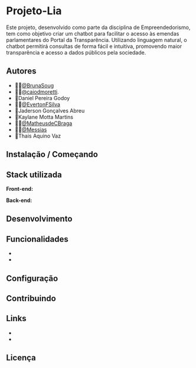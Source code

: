 # Projeto-Lia
Este projeto, desenvolvido como parte da disciplina de Empreendedorismo, tem como objetivo criar um chatbot para facilitar o acesso às emendas parlamentares do Portal da Transparência. Utilizando linguagem natural, o chatbot permitirá consultas de forma fácil e intuitiva, promovendo maior transparência e acesso a dados públicos pela sociedade.

## Autores

- 👩‍💻[@BrunaSoug](https://github.com/BrunaSoug)
- 👨‍💻[@caiodmoretti](https://github.com/caiodmoretti).
- 🎨Daniel Pereira Godoy
- 👨‍💻[@EvertonFSilva](https://github.com/EvertonFSilva)
- 🎨Jaderson Gonçalves Abreu
- 🎨Kaylane Motta Martins 
- 👨‍💻[@MatheusdeCBraga](https://github.com/MatheusdeCBraga)
- 👨‍💻[@Messias](https://github.com/messias003)
- 🎨Thais Aquino Vaz

## Instalação / Começando

    
## Stack utilizada

**Front-end:** 


**Back-end:**


## Desenvolvimento


## Funcionalidades

- 
-

## Configuração

## Contribuindo

## Links

-
-

## Licença

